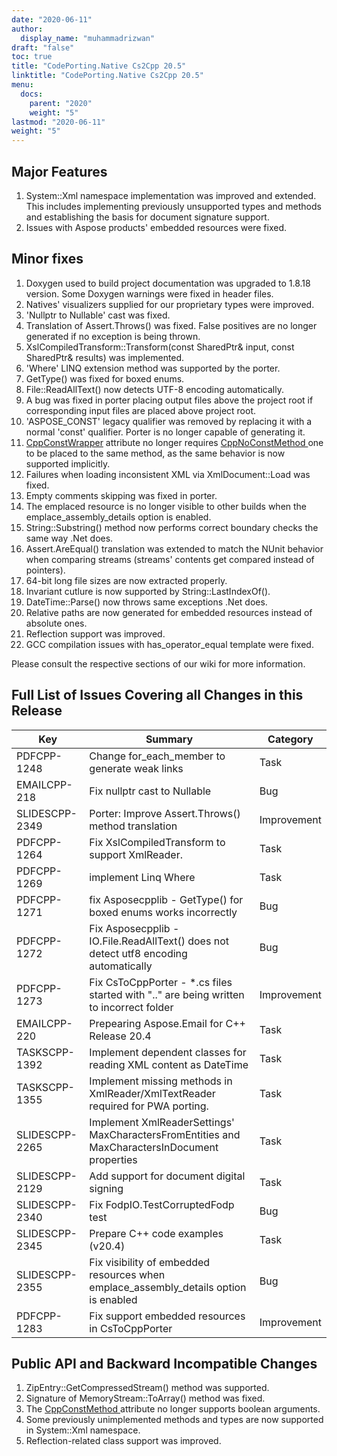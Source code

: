 ```yaml
---
date: "2020-06-11"
author:
  display_name: "muhammadrizwan"
draft: "false"
toc: true
title: "CodePorting.Native Cs2Cpp 20.5"
linktitle: "CodePorting.Native Cs2Cpp 20.5"
menu:
  docs:
    parent: "2020"
    weight: "5"
lastmod: "2020-06-11"
weight: "5"
---
```


## Major Features ##

1. System::Xml namespace implementation was improved and extended. This includes implementing previously unsupported types and methods and establishing the basis for document signature support.
1. Issues with Aspose products' embedded resources were fixed.

## Minor fixes ##

1. Doxygen used to build project documentation was upgraded to 1.8.18 version. Some Doxygen warnings were fixed in header files.
1. Natives' visualizers supplied for our proprietary types were improved.
1. 'Nullptr to Nullable<T>' cast was fixed.
1. Translation of Assert.Throws() was fixed. False positives are no longer generated if no exception is being thrown.
1. XslCompiledTransform::Transform(const SharedPtr<XmlReader>& input, const SharedPtr<XmlWriter>& results) was implemented.
1. 'Where' LINQ extension method was supported by the porter.
1. GetType() was fixed for boxed enums.
1. File::ReadAllText() now detects UTF-8 encoding automatically.
1. A bug was fixed in porter placing output files above the project root if corresponding input files are placed above project root.
1. 'ASPOSE_CONST' legacy qualifier was removed by replacing it with a normal 'const' qualifier. Porter is no longer capable of generating it.
1. [CppConstWrapper](https://docs.codeporting.com/native/cs2cpp/developer-guide/codeporting-native-cs2cpp-attributes/#HCppConstWrapper) attribute no longer requires [CppNoConstMethod ](https://docs.codeporting.com/native/cs2cpp/developer-guide/codeporting-native-cs2cpp-attributes/#HCppConstMethod-1)one to be placed to the same method, as the same behavior is now supported implicitly.
1. Failures when loading inconsistent XML via XmlDocument::Load was fixed.
1. Empty comments skipping was fixed in porter.
1. The emplaced resource is no longer visible to other builds when the emplace_assembly_details option is enabled.
1. String::Substring() method now performs correct boundary checks the same way .Net does.
1. Assert.AreEqual() translation was extended to match the NUnit behavior when comparing streams (streams' contents get compared instead of pointers).
1. 64-bit long file sizes are now extracted properly.
1. Invariant cutlure is now supported by String::LastIndexOf().
1. DateTime::Parse() now throws same exceptions .Net does.
1. Relative paths are now generated for embedded resources instead of absolute ones.
1. Reflection support was improved.
1. GCC compilation issues with has_operator_equal template were fixed.

Please consult the respective sections of our wiki for more information.

## Full List of Issues Covering all Changes in this Release ##

| Key | Summary | Category
---| ---|  ---|
|PDFCPP-1248|Change for_each_member to generate weak links|Task
|EMAILCPP-218|Fix nullptr cast to Nullable|Bug
|SLIDESCPP-2349|Porter: Improve Assert.Throws() method translation|Improvement
|PDFCPP-1264|Fix XslCompiledTransform to support XmlReader.|Task
|PDFCPP-1269|implement Linq Where|Task
|PDFCPP-1271|fix Asposecpplib - GetType() for boxed enums works incorrectly|Bug
|PDFCPP-1272|Fix Asposecpplib - IO.File.ReadAllText() does not detect utf8 encoding automatically|Bug
|PDFCPP-1273|Fix CsToCppPorter - *.cs files started with "\.." are being written to incorrect folder|Improvement
|EMAILCPP-220|Prepearing Aspose.Email for C++ Release 20.4|Task
|TASKSCPP-1392|Implement dependent classes for reading XML content as DateTime|Task
|TASKSCPP-1355|Implement missing methods in XmlReader/XmlTextReader required for PWA porting.|Task
|SLIDESCPP-2265|Implement XmlReaderSettings' MaxCharactersFromEntities and MaxCharactersInDocument properties|Task
|SLIDESCPP-2129|Add support for document digital signing|Task
|SLIDESCPP-2340|Fix FodpIO.TestCorruptedFodp test|Bug
|SLIDESCPP-2345|Prepare C++ code examples (v20.4)|Task
|SLIDESCPP-2355|Fix visibility of embedded resources when emplace_assembly_details option is enabled|Bug
|PDFCPP-1283|Fix support embedded resources in CsToCppPorter|Improvement

## Public API and Backward Incompatible Changes ##

1. ZipEntry::GetCompressedStream() method was supported.
1. Signature of MemoryStream::ToArray() method was fixed.
1. The [CppConstMethod ](https://docs.codeporting.com/native/cs2cpp/developer-guide/codeporting-native-cs2cpp-attributes/#HCppConstMethod)attribute no longer supports boolean arguments.
1. Some previously unimplemented methods and types are now supported in System::Xml namespace.
1. Reflection-related class support was improved.

